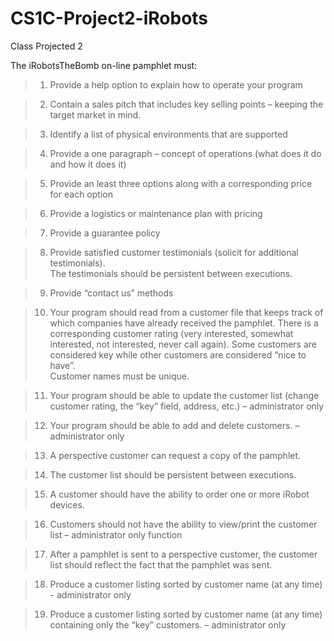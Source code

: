 # CS1C-Project2-iRobots
Class Projected 2

The iRobotsTheBomb on-line pamphlet must:  

>1.	Provide a help option to explain how to operate your program

>2.	Contain a sales pitch that includes key selling points – keeping the target market in mind.

>3.	Identify a list of physical environments that are supported

>4.	Provide a one paragraph – concept of operations (what does it do and how it does it)

>5.	Provide an least three options along with a corresponding price for each option    

>6.	Provide a logistics or maintenance plan with pricing     

>7.	Provide a guarantee policy    

>8.	Provide satisfied customer testimonials (solicit for additional testimonials).  
    The testimonials should be persistent between executions.  
    
>9.	Provide “contact us” methods  

>10.	Your program should read from a customer file that keeps track of which companies have already received the pamphlet.
    There is a corresponding customer rating (very interested, somewhat interested, not interested, never call again).
    Some customers are considered key while other customers are considered “nice to have”.   
    Customer names must be unique.  
    
>11.	Your program should be able to update the customer list (change customer rating, the “key” field, address, etc.) – administrator only  

>12.	Your program should be able to add and delete customers. – administrator only  

>13.	A perspective customer can request a copy of the pamphlet.  

>14.	The customer list should be persistent between executions.  

>15.	A customer should have the ability to order one or more iRobot devices.  

>16.	Customers should not have the ability to view/print the customer list – administrator only function  

>17.	After a pamphlet is sent to a perspective customer, the customer list should reflect the fact that the pamphlet was sent.  

>18.	Produce a customer listing sorted by customer name (at any time) - administrator only  

>19.	Produce a customer listing sorted by customer name (at any time) containing only the “key” customers. – administrator only  
